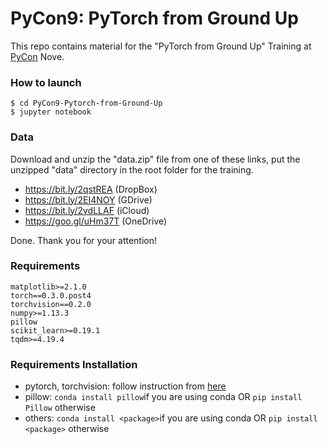# PyCon9: PyTorch from Ground Up

This repo contains material for the "PyTorch from Ground Up" Training at [PyCon](http://pycon.it) Nove.

### How to launch

	$ cd PyCon9-Pytorch-from-Ground-Up
	$ jupyter notebook

### Data

Download and unzip the "data.zip" file from one of these links, put the unzipped "data" directory in the root folder for the training.  
 - https://bit.ly/2qstREA (DropBox)
 - https://bit.ly/2EI4NOY (GDrive)
 - https://bit.ly/2vdLLAF (iCloud)
 - https://goo.gl/uHm37T (OneDrive)

Done. Thank you for your attention!

### Requirements

	matplotlib>=2.1.0
	torch==0.3.0.post4
	torchvision==0.2.0
	numpy>=1.13.3
	pillow
	scikit_learn>=0.19.1
	tqdm>=4.19.4

### Requirements Installation

- pytorch, torchvision: follow instruction from [here](http://pytorch.org)
- pillow: `conda install pillow`if you are using conda OR `pip install Pillow` otherwise
- others: `conda install <package>`if you are using conda OR `pip install <package>` otherwise

